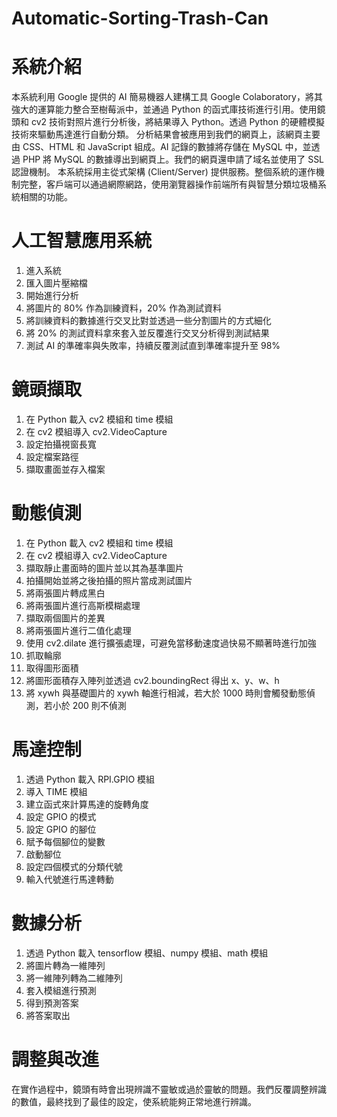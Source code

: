 # Automatic-Sorting-Trash-Can
<h1>系統介紹</h1>
本系統利用 Google 提供的 AI 簡易機器人建構工具 Google Colaboratory，將其強大的運算能力整合至樹莓派中，並通過 Python 的函式庫技術進行引用。使用鏡頭和 cv2 技術對照片進行分析後，將結果導入 Python。透過 Python 的硬體模擬技術來驅動馬達進行自動分類。
分析結果會被應用到我們的網頁上，該網頁主要由 CSS、HTML 和 JavaScript 組成。AI 記錄的數據將存儲在 MySQL 中，並透過 PHP 將 MySQL 的數據導出到網頁上。我們的網頁還申請了域名並使用了 SSL 認證機制。
本系統採用主從式架構 (Client/Server) 提供服務。整個系統的運作機制完整，客戶端可以通過網際網路，使用瀏覽器操作前端所有與智慧分類垃圾桶系統相關的功能。

<h1>人工智慧應用系統</h1>

1. 進入系統  
2. 匯入圖片壓縮檔  
3. 開始進行分析  
4. 將圖片的 80% 作為訓練資料，20% 作為測試資料  
5. 將訓練資料的數據進行交叉比對並透過一些分割圖片的方式細化  
6. 將 20% 的測試資料拿來套入並反覆進行交叉分析得到測試結果  
7. 測試 AI 的準確率與失敗率，持續反覆測試直到準確率提升至 98%  

<h1>鏡頭擷取</h1>  

1. 在 Python 載入 cv2 模組和 time 模組  
2. 在 cv2 模組導入 cv2.VideoCapture  
3. 設定拍攝視窗長寬  
4. 設定檔案路徑  
5. 擷取畫面並存入檔案

<h1>動態偵測</h1>  

1. 在 Python 載入 cv2 模組和 time 模組  
2. 在 cv2 模組導入 cv2.VideoCapture  
3. 擷取靜止畫面時的圖片並以其為基準圖片  
4. 拍攝開始並將之後拍攝的照片當成測試圖片  
5. 將兩張圖片轉成黑白  
6. 將兩張圖片進行高斯模糊處理  
7. 擷取兩個圖片的差異  
8. 將兩張圖片進行二值化處理  
9. 使用 cv2.dilate 進行擴張處理，可避免當移動速度過快易不顯著時進行加強  
10. 抓取輪廓  
11. 取得圖形面積  
12. 將圖形面積存入陣列並透過 cv2.boundingRect 得出 x、y、w、h  
13. 將 xywh 與基礎圖片的 xywh 軸進行相減，若大於 1000 時則會觸發動態偵測，若小於 200 則不偵測  
    
<h1>馬達控制</h1>  

1. 透過 Python 載入 RPI.GPIO 模組  
2. 導入 TIME 模組  
3. 建立函式來計算馬達的旋轉角度  
4. 設定 GPIO 的模式  
5. 設定 GPIO 的腳位  
6. 賦予每個腳位的變數  
7. 啟動腳位  
8. 設定四個模式的分類代號  
9. 輸入代號進行馬達轉動
    
<h1>數據分析</h1>  

1. 透過 Python 載入 tensorflow 模組、numpy 模組、math 模組  
2. 將圖片轉為一維陣列  
3. 將一維陣列轉為二維陣列  
4. 套入模組進行預測  
5. 得到預測答案  
6. 將答案取出
   
<h1>調整與改進</h1>
在實作過程中，鏡頭有時會出現辨識不靈敏或過於靈敏的問題。我們反覆調整辨識的數值，最終找到了最佳的設定，使系統能夠正常地進行辨識。
